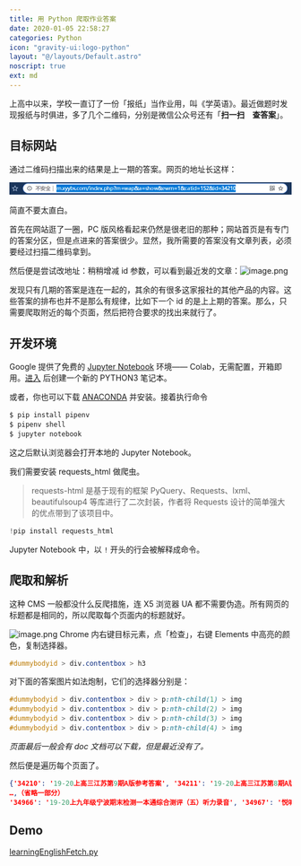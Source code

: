 ```yaml
---
title: 用 Python 爬取作业答案
date: 2020-01-05 22:58:27
categories: Python
icon: "gravity-ui:logo-python"
layout: "@/layouts/Default.astro"
noscript: true
ext: md
---
```


上高中以来，学校一直订了一份「报纸」当作业用，叫《学英语》。最近做题时发现报纸与时俱进，多了几个二维码，分别是微信公众号还有「**扫一扫　查答案**」。

## 目标网站

通过二维码扫描出来的结果是上一期的答案。网页的地址长这样：

![](./_url.png)

简直不要太直白。

首先在网站逛了一圈，PC 版风格看起来仍然是很老旧的那种；网站首页是有专门的答案分区，但是点进来的答案很少。显然，我所需要的答案没有文章列表，必须要经过扫描二维码拿到。

然后便是尝试改地址：稍稍增减 id 参数，可以看到最近发的文章：![image.png](https://i.loli.net/2019/12/31/B5dGa6IQcK2AqSP.png)

发现只有几期的答案是连在一起的，其余的有很多这家报社的其他产品的内容。这些答案的排布也并不是那么有规律，比如下一个 id 的是上上期的答案。那么，只需要爬取附近的每个页面，然后把符合要求的找出来就行了。

## 开发环境

Google 提供了免费的 [Jupyter Notebook](https://jupyter.org/) 环境—— Colab，无需配置，开箱即用。[进入](https://colab.research.google.com/notebook#create=true&language=python3) 后创建一个新的 PYTHON3 笔记本。

或者，你也可以下载 [ANACONDA](https://www.anaconda.com/download/) 并安装。接着执行命令

```sh
$ pip install pipenv
$ pipenv shell
$ jupyter notebook
```

这之后默认浏览器会打开本地的 Jupyter Notebook。

我们需要安装  requests_html 做爬虫。

> requests-html 是基于现有的框架 PyQuery、Requests、lxml、beautifulsoup4 等库进行了二次封装，作者将 Requests 设计的简单强大的优点带到了该项目中。

```python
!pip install requests_html
```

Jupyter Notebook 中，以 `!` 开头的行会被解释成命令。

## 爬取和解析

这种 CMS 一般都没什么反爬措施，连 X5 浏览器 UA 都不需要伪造。所有网页的标题都是相同的，所以爬取每个页面内的标题就好。

![image.png](https://i.loli.net/2019/12/31/qGlMH5vSUkXWRsm.png)
Chrome 内右键目标元素，点「检查」，右键 Elements 中高亮的颜色，复制选择器。

```css
#dummybodyid > div.contentbox > h3
```

对下面的答案图片如法炮制，它们的选择器分别是：

```css
#dummybodyid > div.contentbox > div > p:nth-child(1) > img
#dummybodyid > div.contentbox > div > p:nth-child(2) > img
#dummybodyid > div.contentbox > div > p:nth-child(3) > img
#dummybodyid > div.contentbox > div > p:nth-child(4) > img
```

_页面最后一般会有 doc 文档可以下载，但是最近没有了。_

然后便是遍历每个页面了。



```json
{'34210': '19-20上高三江苏第9期A版参考答案', '34211': '19-20上高三江苏第8期A版参考答案', '34212': '19-20上八年级★云南第10期听力录音', '34213': '19-20上八年级邵阳第10期听力录音', '34214': "悦听悦读 The world's first artificial moon", '34215': '悦听悦读Superheroes from Asia', '34216': '19-20上八年级广东第10期听力录音', '34217': '19-20上外研八年级嘉兴第9期听力录音', '34218': '19-20上外研八年级嘉兴第10期听力录音', '34219': '19-20上外研八年级嘉兴第11期听力录音', '34220': '19-20上外研八年级嘉兴第12期听力录音', '34221': '19-20上八年级★赤峰第1期听力录音',
…,（省略一部分）
'34966': '19-20上九年级宁波期末检测一本通综合测评（五）听力录音', '34967': '悦听悦读Real-life Dora', '34968': '19-20上高三江苏第14期A版参考答案', '34969': '19-20上高三江苏（N）第15期听力录音', '34970': '19-20上高三江苏（N）第14期B1-B4版参考答案', '34971': '19-20上高一第24期A4版听力练习录音', '34972': '19-20上高三江苏第15期A版参考答案', '34973': '19-20上高三江苏（N）第16期听力录音', '34974': '19-20上高三江苏（N）第15期B1-B4版参考答案', '34975': 'Jane and Sara want to go skating（I）', '34976': 'Jane and Sara want to go skating（II）', '34977': '19-20上八年级（J）第17期听力录音', '34978': '19-20上八年级（J）第18期听力录音', '34979': '19-20上八年级（J）第19期听力录音', '34980': '19-20上八年级（J）第20期听力录音', '34981': '悦听悦读 An ancient Chinese story', '34982': '悦听悦读 Empty-City Strategy', '34983': '悦听悦读Hearing loss, a major problem for teenagers', '34984': '悦听悦读FOLLOW ME: Hearing loss, a major problem for teenagers', '34985': '故事乐园 The ice cream', '34986': "故事乐园 It's Mr Green", '34987': '悦听悦读A special fashion show', '34988': '悦听悦读Two cute girls', '34989': '19-20上八年级曲靖第15期听力录音', '34990': '19-20上七年级★福建第15期听力录音', '34991': '悦听悦读 Max Einstein: The Genius Experiment', '34992': '19-20上九年级（XJ）第9期听力录音', '34993': '19-20上九年级（XJ）第10期听力录音', '34994': '19-20上九年级（XJ）第11期听力录音', '34995': '19-20上九年级（XJ）第12期听力录音', '34996': '19-20上七年级★福建第16期听力录音', '34997': 'Bill and Kitty', '34998': '19-20上八年级曲靖第16期听力录音', '34999': '悦听悦读Flying car'}
```

## Demo

[learningEnglishFetch.py](https://github.com/OverflowCat/LearningEnglish/)

